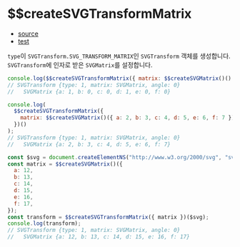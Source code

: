 # \$\$createSVGTransformMatrix

- [source](./createSVGTransformMatrix.index.js)
- [test](./createSVGTransformMatrix.spec.js)

`type`이 `SVGTransform.SVG_TRANSFORM_MATRIX`인 `SVGTransform` 객체를 생성합니다.
`SVGTransform`에 인자로 받은 `SVGMatrix`를 설정합니다.

```javascript
console.log($$createSVGTransformMatrix({ matrix: $$createSVGMatrix()() })());
// SVGTransform {type: 1, matrix: SVGMatrix, angle: 0}
//   SVGMatrix {a: 1, b: 0, c: 0, d: 1, e: 0, f: 0}
```

```javascript
console.log(
  $$createSVGTransformMatrix({
    matrix: $$createSVGMatrix()({ a: 2, b: 3, c: 4, d: 5, e: 6, f: 7 }),
  })()
);
// SVGTransform {type: 1, matrix: SVGMatrix, angle: 0}
//   SVGMatrix {a: 2, b: 3, c: 4, d: 5, e: 6, f: 7}
```

```javascript
const $svg = document.createElementNS("http://www.w3.org/2000/svg", "svg");
const matrix = $$createSVGMatrix()({
  a: 12,
  b: 13,
  c: 14,
  d: 15,
  e: 16,
  f: 17,
});
const transform = $$createSVGTransformMatrix({ matrix })($svg);
console.log(transform);
// SVGTransform {type: 1, matrix: SVGMatrix, angle: 0}
//   SVGMatrix {a: 12, b: 13, c: 14, d: 15, e: 16, f: 17}
```
